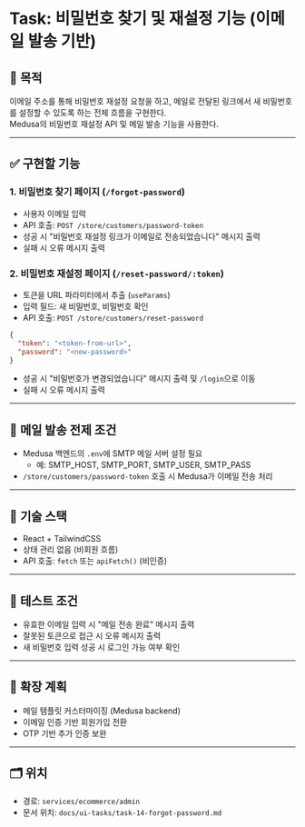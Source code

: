 # Task: 비밀번호 찾기 및 재설정 기능 (이메일 발송 기반)

## 🎯 목적
이메일 주소를 통해 비밀번호 재설정 요청을 하고, 메일로 전달된 링크에서 새 비밀번호를 설정할 수 있도록 하는 전체 흐름을 구현한다.  
Medusa의 비밀번호 재설정 API 및 메일 발송 기능을 사용한다.

---

## ✅ 구현할 기능

### 1. 비밀번호 찾기 페이지 (`/forgot-password`)
- 사용자 이메일 입력
- API 호출: `POST /store/customers/password-token`
- 성공 시 "비밀번호 재설정 링크가 이메일로 전송되었습니다" 메시지 출력
- 실패 시 오류 메시지 출력

### 2. 비밀번호 재설정 페이지 (`/reset-password/:token`)
- 토큰을 URL 파라미터에서 추출 (`useParams`)
- 입력 필드: 새 비밀번호, 비밀번호 확인
- API 호출: `POST /store/customers/reset-password`
```json
{
  "token": "<token-from-url>",
  "password": "<new-password>"
}
```
- 성공 시 "비밀번호가 변경되었습니다" 메시지 출력 및 `/login`으로 이동
- 실패 시 오류 메시지 출력

---

## 📩 메일 발송 전제 조건
- Medusa 백엔드의 `.env`에 SMTP 메일 서버 설정 필요
  - 예: SMTP_HOST, SMTP_PORT, SMTP_USER, SMTP_PASS
- `/store/customers/password-token` 호출 시 Medusa가 이메일 전송 처리

---

## 🧩 기술 스택
- React + TailwindCSS
- 상태 관리 없음 (비회원 흐름)
- API 호출: `fetch` 또는 `apiFetch()` (비인증)

---

## 🧪 테스트 조건
- 유효한 이메일 입력 시 "메일 전송 완료" 메시지 출력
- 잘못된 토큰으로 접근 시 오류 메시지 출력
- 새 비밀번호 입력 성공 시 로그인 가능 여부 확인

---

## 📌 확장 계획
- 메일 템플릿 커스터마이징 (Medusa backend)
- 이메일 인증 기반 회원가입 전환
- OTP 기반 추가 인증 보완

---

## 🗂️ 위치
- 경로: `services/ecommerce/admin`
- 문서 위치: `docs/ui-tasks/task-14-forgot-password.md`